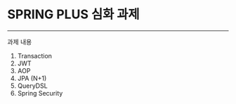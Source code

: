 # SPRING PLUS 심화 과제
----------------------------------------------------------
과제 내용
1) Transaction
2) JWT
3) AOP
4) JPA (N+1)
5) QueryDSL
6) Spring Security
